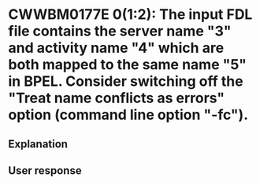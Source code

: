 # CWWBM0177E 0(1:2): The input FDL file contains the server name "3" and activity name "4" which are both mapped to the same name "5" in BPEL. Consider switching off the "Treat name conflicts as errors" option (command line option "-fc").

## Explanation

## User response